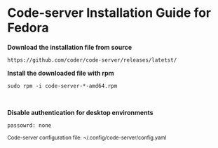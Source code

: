 # Code-server Installation Guide for Fedora

**Download the installation file from source**
```
https://github.com/coder/code-server/releases/latetst/
```

**Install the downloaded file with rpm**
```
sudo rpm -i code-server-*-amd64.rpm
```

<br>

**Disable authentication for desktop environments**
```
passowrd: none
```
<sup>Code-server configuration file: ~/.config/code-server/config.yaml</sup>
